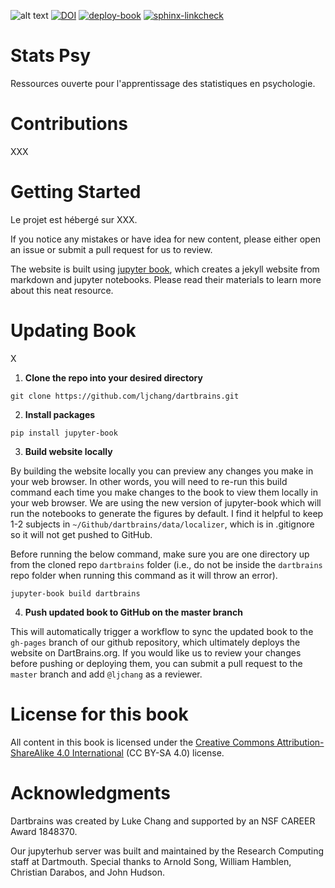 ![alt text](https://github.com/ljchang/dartbrains/blob/master/images/logo/logo.png)
[![DOI](https://zenodo.org/badge/171529794.svg)](https://zenodo.org/badge/latestdoi/171529794)
[![deploy-book](https://github.com/ljchang/dartbrains/actions/workflows/deploy-book.yml/badge.svg)](https://github.com/ljchang/dartbrains/actions/workflows/deploy-book.yml)
[![sphinx-linkcheck](https://github.com/ljchang/dartbrains/actions/workflows/sphinx-linkcheck.yml/badge.svg)](https://github.com/ljchang/dartbrains/actions/workflows/sphinx-linkcheck.yml)

# Stats Psy

Ressources ouverte pour l'apprentissage des statistiques en psychologie.

# Contributions

XXX

# Getting Started

Le projet est hébergé sur XXX. 


If you notice any mistakes or have idea for new content, please either open an issue or submit a pull request for us to review.

The website is built using [jupyter book](https://jupyter.org/jupyter-book/intro.html), which creates a jekyll website from markdown and jupyter notebooks. Please read their materials to learn more about this neat resource.

# Updating Book

X
1. **Clone the repo into your desired directory**

`git clone https://github.com/ljchang/dartbrains.git`

2. **Install packages**

`pip install jupyter-book`

3. **Build website locally**

By building the website locally you can preview any changes you make in your web browser. In other words, you will need to re-run this build command each time you make changes to the book to view them locally in your web browser. We are using the new version of jupyter-book which will run the notebooks to generate the figures by default. I find it helpful to keep 1-2 subjects in `~/Github/dartbrains/data/localizer`, which is in .gitignore so it will not get pushed to GitHub.

Before running the below command, make sure you are one directory up from the cloned repo `dartbrains` folder (i.e., do not be inside the `dartbrains` repo folder when running this command as it will throw an error).

`jupyter-book build dartbrains`

4. **Push updated book to GitHub on the master branch**

This will automatically trigger a workflow to sync the updated book to the `gh-pages` branch of our github repository, which ultimately deploys the website on DartBrains.org.
If you would like us to review your changes before pushing or deploying them, you can submit a pull request to the `master` branch and add `@ljchang` as a reviewer.

# License for this book

All content in this book is licensed under the [Creative Commons Attribution-ShareAlike 4.0 International](https://creativecommons.org/licenses/by-sa/4.0/) (CC BY-SA 4.0) license.

# Acknowledgments

Dartbrains was created by Luke Chang and supported by an NSF CAREER Award 1848370.

Our jupyterhub server was built and maintained by the Research Computing staff at Dartmouth. Special thanks to Arnold Song, William Hamblen, Christian Darabos, and John Hudson.
